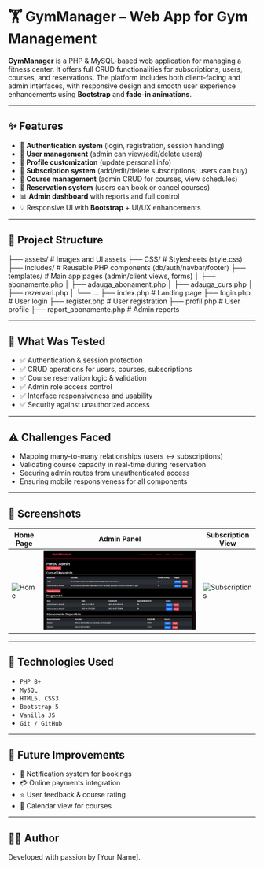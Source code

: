 # 🏋️ GymManager – Web App for Gym Management

**GymManager** is a PHP & MySQL-based web application for managing a fitness center. It offers full CRUD functionalities for subscriptions, users, courses, and reservations. The platform includes both client-facing and admin interfaces, with responsive design and smooth user experience enhancements using **Bootstrap** and **fade-in animations**.

---

## ✨ Features

- 🔐 **Authentication system** (login, registration, session handling)
- 👤 **User management** (admin can view/edit/delete users)
- 📝 **Profile customization** (update personal info)
- 🧾 **Subscription system** (add/edit/delete subscriptions; users can buy)
- 📅 **Course management** (admin CRUD for courses, view schedules)
- 📆 **Reservation system** (users can book or cancel courses)
- 📊 **Admin dashboard** with reports and full control
- 💡 Responsive UI with **Bootstrap** + UI/UX enhancements

---

## 📂 Project Structure

├── assets/ # Images and UI assets ├── CSS/ # Stylesheets (style.css) ├── includes/ # Reusable PHP components (db/auth/navbar/footer) ├── templates/ # Main app pages (admin/client views, forms) │ ├── abonamente.php │ ├── adauga_abonament.php │ ├── adauga_curs.php │ ├── rezervari.php │ └── ... ├── index.php # Landing page ├── login.php # User login ├── register.php # User registration ├── profil.php # User profile ├── raport_abonamente.php # Admin reports


---

## 🧪 What Was Tested

- ✅ Authentication & session protection
- ✅ CRUD operations for users, courses, subscriptions
- ✅ Course reservation logic & validation
- ✅ Admin role access control
- ✅ Interface responsiveness and usability
- ✅ Security against unauthorized access

---

## ⚠️ Challenges Faced

- Mapping many-to-many relationships (users ↔ subscriptions)
- Validating course capacity in real-time during reservation
- Securing admin routes from unauthenticated access
- Ensuring mobile responsiveness for all components

---

## 📸 Screenshots

| Home Page | Admin Panel | Subscription View |
|-----------|-------------|-------------------|
| ![Home](screenshots/home.png) | ![Admin](screenshots/admin.png) | ![Subscriptions](screenshots/subscriptions.png) |

---

## 🚀 Technologies Used

- `PHP 8+`
- `MySQL`
- `HTML5, CSS3`
- `Bootstrap 5`
- `Vanilla JS`
- `Git / GitHub`

---

## 📌 Future Improvements

- 🔔 Notification system for bookings
- 💳 Online payments integration
- ⭐ User feedback & course rating
- 📅 Calendar view for courses

---

## 🧑‍💻 Author

Developed with passion by [Your Name].

